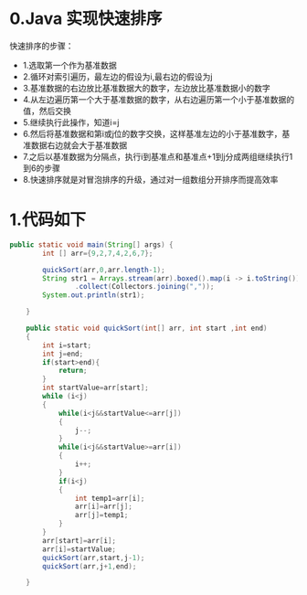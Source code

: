 
# 0.Java 实现快速排序

快速排序的步骤：
- 1.选取第一个作为基准数据
- 2.循环对索引遍历，最左边的假设为i,最右边的假设为j
- 3.基准数据的右边放比基准数据大的数字，左边放比基准数据小的数字
- 4.从左边遍历第一个大于基准数据的数字，从右边遍历第一个小于基准数据的值，然后交换
- 5.继续执行此操作，知道i=j
- 6.然后将基准数据和第i或j位的数字交换，这样基准左边的小于基准数字，基准数据右边就会大于基准数据
- 7.之后以基准数据为分隔点，执行i到基准点和基准点+1到j分成两组继续执行1到6的步骤
- 8.快速排序就是对冒泡排序的升级，通过对一组数组分开排序而提高效率



# 1.代码如下
```java
public static void main(String[] args) {
        int [] arr={9,2,7,4,2,6,7};

        quickSort(arr,0,arr.length-1);
        String str1 = Arrays.stream(arr).boxed().map(i -> i.toString()) //必须将普通数组 boxed才能 在 map 里面 toString
                .collect(Collectors.joining(","));
        System.out.println(str1);

    }

    public static void quickSort(int[] arr, int start ,int end)
    {
        int i=start;
        int j=end;
        if(start>end){
            return;
        }
        int startValue=arr[start];
        while (i<j)
        {
            while(i<j&&startValue<=arr[j])
            {
                j--;
            }
            while(i<j&&startValue>=arr[i])
            {
                i++;
            }
            if(i<j)
            {
                int temp1=arr[i];
                arr[i]=arr[j];
                arr[j]=temp1;
            }
        }
        arr[start]=arr[i];
        arr[i]=startValue;
        quickSort(arr,start,j-1);
        quickSort(arr,j+1,end);

    }
```